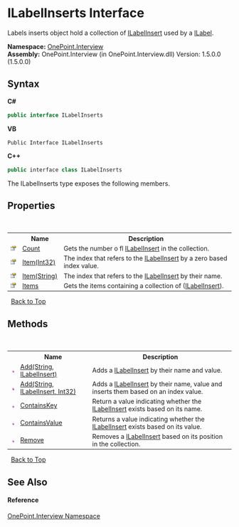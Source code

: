 # ILabelInserts Interface
 

Labels inserts object hold a collection of <a href="T_OnePoint_Interview_ILabelInsert">ILabelInsert</a> used by a <a href="T_OnePoint_Interview_ILabel">ILabel</a>.

**Namespace:**&nbsp;<a href="N_OnePoint_Interview">OnePoint.Interview</a><br />**Assembly:**&nbsp;OnePoint.Interview (in OnePoint.Interview.dll) Version: 1.5.0.0 (1.5.0.0)

## Syntax

**C#**<br />
``` C#
public interface ILabelInserts
```

**VB**<br />
``` VB
Public Interface ILabelInserts
```

**C++**<br />
``` C++
public interface class ILabelInserts
```

The ILabelInserts type exposes the following members.


## Properties
&nbsp;<table><tr><th></th><th>Name</th><th>Description</th></tr><tr><td>![Public property](media/pubproperty.gif "Public property")</td><td><a href="P_OnePoint_Interview_ILabelInserts_Count">Count</a></td><td>
Gets the number o fl <a href="T_OnePoint_Interview_ILabelInsert">ILabelInsert</a> in the collection.</td></tr><tr><td>![Public property](media/pubproperty.gif "Public property")</td><td><a href="P_OnePoint_Interview_ILabelInserts_Item">Item(Int32)</a></td><td>
The index that refers to the <a href="T_OnePoint_Interview_ILabelInsert">ILabelInsert</a> by a zero based index value.</td></tr><tr><td>![Public property](media/pubproperty.gif "Public property")</td><td><a href="P_OnePoint_Interview_ILabelInserts_Item_1">Item(String)</a></td><td>
The index that refers to the <a href="T_OnePoint_Interview_ILabelInsert">ILabelInsert</a> by their name.</td></tr><tr><td>![Public property](media/pubproperty.gif "Public property")</td><td><a href="P_OnePoint_Interview_ILabelInserts_Items">Items</a></td><td>
Gets the items containing a collection of (<a href="T_OnePoint_Interview_ILabelInsert">ILabelInsert</a>).</td></tr></table>&nbsp;
<a href="#ilabelinserts-interface">Back to Top</a>

## Methods
&nbsp;<table><tr><th></th><th>Name</th><th>Description</th></tr><tr><td>![Public method](media/pubmethod.gif "Public method")</td><td><a href="M_OnePoint_Interview_ILabelInserts_Add">Add(String, ILabelInsert)</a></td><td>
Adds a <a href="T_OnePoint_Interview_ILabelInsert">ILabelInsert</a> by their name and value.</td></tr><tr><td>![Public method](media/pubmethod.gif "Public method")</td><td><a href="M_OnePoint_Interview_ILabelInserts_Add_1">Add(String, ILabelInsert, Int32)</a></td><td>
Adds a <a href="T_OnePoint_Interview_ILabelInsert">ILabelInsert</a> by their name, value and inserts them based on an index value.</td></tr><tr><td>![Public method](media/pubmethod.gif "Public method")</td><td><a href="M_OnePoint_Interview_ILabelInserts_ContainsKey">ContainsKey</a></td><td>
Return a value indicating whether the <a href="T_OnePoint_Interview_ILabelInsert">ILabelInsert</a> exists based on its name.</td></tr><tr><td>![Public method](media/pubmethod.gif "Public method")</td><td><a href="M_OnePoint_Interview_ILabelInserts_ContainsValue">ContainsValue</a></td><td>
Returns a value indicating whether the <a href="T_OnePoint_Interview_ILabelInsert">ILabelInsert</a> exists based on its value.</td></tr><tr><td>![Public method](media/pubmethod.gif "Public method")</td><td><a href="M_OnePoint_Interview_ILabelInserts_Remove">Remove</a></td><td>
Removes a <a href="T_OnePoint_Interview_ILabelInsert">ILabelInsert</a> based on its position in the collection.</td></tr></table>&nbsp;
<a href="#ilabelinserts-interface">Back to Top</a>

## See Also


#### Reference
<a href="N_OnePoint_Interview">OnePoint.Interview Namespace</a><br />